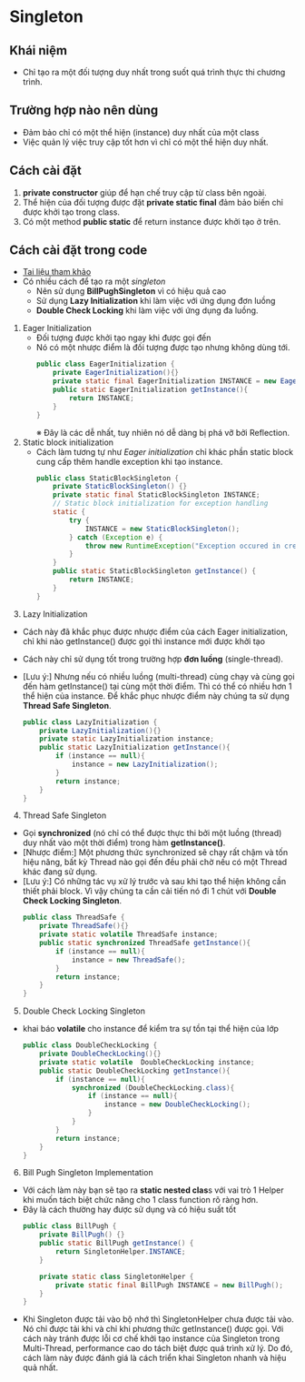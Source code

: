 # Singleton

## Khái niệm
- Chỉ tạo ra một đối tượng duy nhất trong suốt quá trình thực thi chương trình.
## Trường hợp nào nên dùng
- Đảm bảo chỉ có một thể hiện (instance) duy nhất của một class
- Việc quản lý việc truy cập tốt hơn vì chỉ có một thể hiện duy nhất.
## Cách cài đặt
1. **private constructor** giúp để hạn chế truy cập từ class bên ngoài.
2. Thể hiện của đối tượng được đặt **private static final** đảm bảo biến chỉ được khởi tạo trong class.
3.  Có một method **public static** để return instance được khởi tạo ở trên.
## Cách cài đặt trong code
- [Tai liệu tham khảo](https://gpcoder.com/4190-huong-dan-java-design-pattern-singleton/)
- Có nhiều cách để tạo ra một *singleton* 
    + Nên sử dụng **BillPughSingleton** vì có hiệu quả cao
    + Sử dụng **Lazy Initialization** khi làm việc với ứng dụng đơn luồng
    + **Double Check Locking** khi làm việc với ứng dụng đa luồng.
1. Eager Initialization
    - Đối tượng được khởi tạo ngay khi được gọi đến
    - Nó có một nhược điểm là đối tượng được tạo nhưng không dùng tới.
        ```java
        public class EagerInitialization {
            private EagerInitialization(){}
            private static final EagerInitialization INSTANCE = new EagerInitialization();
            public static EagerInitialization getInstance(){
                return INSTANCE;
            }
        }
        ```
        ※ Đây là các dễ nhất, tuy nhiên nó dễ dàng bị phá vỡ bởi Reflection.
2. Static block initialization
    - Cách làm tương tự như *Eager initialization* chỉ khác phần static block cung cấp thêm handle exception khi tạo instance.
        ```java
        public class StaticBlockSingleton {
            private StaticBlockSingleton() {}
            private static final StaticBlockSingleton INSTANCE;
            // Static block initialization for exception handling
            static {
                try {
                    INSTANCE = new StaticBlockSingleton();
                } catch (Exception e) {
                    throw new RuntimeException("Exception occured in creating singleton instance");
                }
            }
            public static StaticBlockSingleton getInstance() {
                return INSTANCE;
            }
        }
        ```
3. Lazy Initialization
+ Cách này đã khắc phục được nhược điểm của cách Eager initialization, chỉ khi nào getInstance() được gọi thì instance mới được khởi tạo
+ Cách này chỉ sử dụng tốt trong trường hợp **đơn luồng** (single-thread).
+ [Lưu ý:] Nhưng nếu có nhiều luồng (multi-thread) cùng chạy và cùng gọi đến hàm getInstance() tại cùng một thời điểm.
 Thì có thể có nhiều hơn 1 thể hiện của instance. Để khắc phục nhược điểm này chúng ta sử dụng **Thread Safe Singleton**.
 
    ```java
    public class LazyInitialization {
        private LazyInitialization(){}
        private static LazyInitialization instance;
        public static LazyInitialization getInstance(){
            if (instance == null){
                instance = new LazyInitialization();
            }
            return instance;
        }
    }
    ```
4. Thread Safe Singleton
+ Gọi **synchronized** (nó chỉ có thể được thực thi bởi một luồng (thread) duy nhất vào một thời điểm) trong hàm  **getInstance()**.
+ [Nhược điểm:]
	Một phương thức synchronized sẽ chạy rất chậm và tốn hiệu năng, bất kỳ Thread nào gọi đến đều phải chờ nếu có một Thread khác đang sử dụng.
+ [Lưu ý:]
	Có những tác vụ xử lý trước và sau khi tạo thể hiện không cần thiết phải block.
	Vì vậy chúng ta cần cải tiến nó đi 1 chút với **Double Check Locking Singleton**.
    ```java
    public class ThreadSafe {
        private ThreadSafe(){}
        private static volatile ThreadSafe instance;
        public static synchronized ThreadSafe getInstance(){
            if (instance == null){
                instance = new ThreadSafe();
            }
            return instance;
        }
    }
    ```
5. Double Check Locking Singleton
+ khai báo **volatile** cho instance để kiểm tra sự tồn tại thể hiện của lớp
    ```java
    public class DoubleCheckLocking {
        private DoubleCheckLocking(){}
        private static volatile  DoubleCheckLocking instance;
        public static DoubleCheckLocking getInstance(){
            if (instance == null){
                synchronized (DoubleCheckLocking.class){
                    if (instance == null){
                        instance = new DoubleCheckLocking();
                    }
                }
            }
            return instance;
        }
    }
    ```
6. Bill Pugh Singleton Implementation
+ Với cách làm này bạn sẽ tạo ra **static nested clas**s với vai trò 1 Helper khi muốn tách biệt chức năng cho 1 class function rõ ràng hơn.
+ Đây là cách thường hay được sử dụng và có hiệu suất tốt
    ```java
    public class BillPugh {
        private BillPugh() {}
        public static BillPugh getInstance() {
            return SingletonHelper.INSTANCE;
        }

        private static class SingletonHelper {
            private static final BillPugh INSTANCE = new BillPugh();
        }
    }
    ```
+ Khi Singleton được tải vào bộ nhớ thì SingletonHelper chưa được tải vào. 
Nó chỉ được tải khi và chỉ khi phương thức getInstance() được gọi. 
Với cách này tránh được lỗi cơ chế khởi tạo instance của Singleton trong Multi-Thread, performance cao do tách biệt được quá trình xử lý. 
Do đó, cách làm này được đánh giá là cách triển khai Singleton nhanh và hiệu quả nhất.